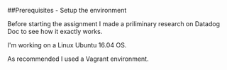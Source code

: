 ##Prerequisites - Setup the environment

Before starting the assignment I made a priliminary research on Datadog Doc to see how it exactly works.

I'm working on a Linux Ubuntu 16.04 OS.

As recommended I used a Vagrant environment.
